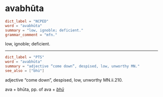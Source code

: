 # avabhūta

``` toml
dict_label = "NCPED"
word = "avabhūta"
summary = "low, ignoble; deficient."
grammar_comment = "mfn."
```

low, ignoble; deficient.

--------------------

``` toml
dict_label = "PTS"
word = "avabhūta"
summary = "adjective “come down”, despised, low, unworthy MN."
see_also = ["bhū"]
```

adjective “come down”, despised, low, unworthy MN.ii.210.

ava \+ bhūta, pp. of ava \+ *[bhū](bhū.md)*

